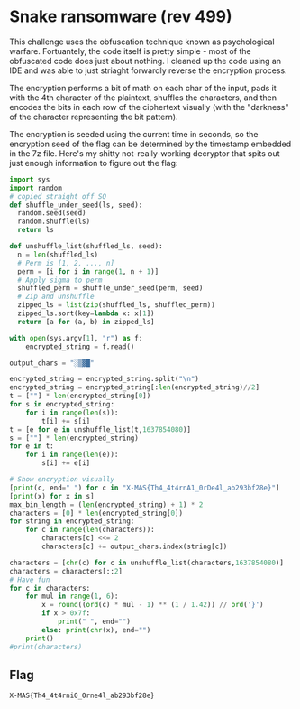 # Snake ransomware (rev 499)

This challenge uses the obfuscation technique known as psychological warfare. Fortuantely, the code itself is pretty simple - most of the obfuscated code does just about nothing. I cleaned up the code using an IDE and was able to just striaght forwardly reverse the encryption process.

The encryption performs a bit of math on each char of the input, pads it with the 4th character of the plaintext, shuffles the characters, and then encodes the bits in each row of the ciphertext visually (with the "darkness" of the character representing the bit pattern).

The encryption is seeded using the current time in seconds, so the encryption seed of the flag can be determined by the timestamp embedded in the 7z file. Here's my shitty not-really-working decryptor that spits out just enough information to figure out the flag:

```py
import sys
import random
# copied straight off SO
def shuffle_under_seed(ls, seed):
  random.seed(seed)
  random.shuffle(ls)
  return ls

def unshuffle_list(shuffled_ls, seed):
  n = len(shuffled_ls)
  # Perm is [1, 2, ..., n]
  perm = [i for i in range(1, n + 1)]
  # Apply sigma to perm
  shuffled_perm = shuffle_under_seed(perm, seed)
  # Zip and unshuffle
  zipped_ls = list(zip(shuffled_ls, shuffled_perm))
  zipped_ls.sort(key=lambda x: x[1])
  return [a for (a, b) in zipped_ls]

with open(sys.argv[1], "r") as f:
    encrypted_string = f.read()

output_chars = "░▒▓█"

encrypted_string = encrypted_string.split("\n")
encrypted_string = encrypted_string[:len(encrypted_string)//2]
t = [""] * len(encrypted_string[0])
for s in encrypted_string:
    for i in range(len(s)):
        t[i] += s[i]
t = [e for e in unshuffle_list(t,1637854080)]
s = [""] * len(encrypted_string)
for e in t:
    for i in range(len(e)):
        s[i] += e[i]

# Show encryption visually
[print(c, end=" ") for c in "X-MAS{Th4_4t4rnA1_0rDe4l_ab293bf28e}"]
[print(x) for x in s]
max_bin_length = (len(encrypted_string) + 1) * 2
characters = [0] * len(encrypted_string[0])
for string in encrypted_string:
    for c in range(len(characters)):
        characters[c] <<= 2
        characters[c] += output_chars.index(string[c])

characters = [chr(c) for c in unshuffle_list(characters,1637854080)]
characters = characters[::2]
# Have fun
for c in characters:
    for mul in range(1, 6):
        x = round((ord(c) * mul - 1) ** (1 / 1.42)) // ord('}')
        if x > 0x7f:
            print(" ", end="")
        else: print(chr(x), end="")
    print()
#print(characters)
```

## Flag
```
X-MAS{Th4_4t4rni0_0rne4l_ab293bf28e}
```
